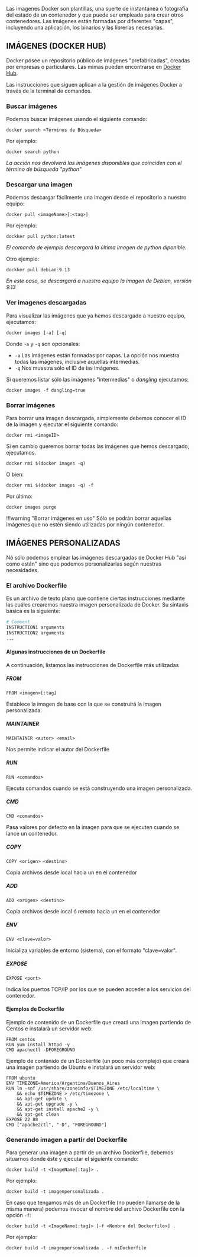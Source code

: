 Las imagenes Docker son plantillas, una suerte de instantánea o fotografía del estado de un contenedor y que puede ser empleada para crear otros contenedores. Las imágenes están formadas por diferentes "capas", incluyendo una aplicación, los binarios y las librerias necesarias. 

## IMÁGENES (DOCKER HUB)
Docker posee un repositorio público de imágenes "prefabricadas", creadas por empresas o particulares. Las mimas pueden encontrarse en [Docker Hub](https://hub.docker.com/).

Las instrucciones que siguen aplican a la gestión de imágenes Docker a través de la terminal de comandos. 

### Buscar imágenes
Podemos buscar imágenes usando el siguiente comando:

```docker
docker search <Términos de Búsqueda>
```

Por ejemplo: 

```docker
docker search python
```
*La acción nos devolverá las imágenes disponibles que coinciden con el término de búsqueda "python"*


### Descargar una imagen
Podemos descargar fácilmente una imagen desde el repositorio a nuestro equipo: 

```docker
docker pull <imageName>[:<tag>]
```

Por ejemplo: 

```docker
dockker pull python:latest
```
*El comando de ejemplo descargará la última imagen de python diponible.* 

Otro ejemplo: 


```docker
dockker pull debian:9.13
```

*En este caso, se descargará a nuestro equipo la imagen de Debian, versión 9.13*




### Ver imagenes descargadas
Para visualizar las imágenes que ya hemos descargado a nuestro equipo, ejecutamos: 

```docker
docker images [-a] [-q]
```
Donde `-a` y `-q` son opcionales:

* `-a` Las imágenes están formadas por capas. La opción nos muestra todas las imágenes, inclusive aquellas intermedias. 
* `-q` Nos muestra sólo el ID de las imágenes.  

Si queremos listar sólo las imágenes "intermedias" o _dangling_ ejecutamos: 

```docker
docker images -f dangling=true
```


### Borrar imágenes
Para borrar una imagen descargada, simplemente debemos conocer el ID de la imagen y ejecutar el siguiente comando: 

```docker
docker rmi <imageID> 
```

Si en cambio queremos borrar todas las imágenes que hemos descargado, ejecutamos. 

```docker
docker rmi $(docker images -q)
```

O bien: 

```docker
docker rmi $(docker images -q) -f
```

Por último: 

```docker
docker images purge
```

!!!warning "Borrar imágenes en uso"
	Sólo se podrán borrar aquellas imágenes que no estén siendo utilizadas por ningún contenedor. 


## IMÁGENES PERSONALIZADAS
Nó sólo podemos emplear las imágenes descargadas de Docker Hub "así como están" sino que podemos personalizarlas según nuestras necesidades. 

### El archivo Dockerfile
Es un archivo de texto plano que contiene ciertas instrucciones mediante las cuáles crearemos nuestra imagen personalizada de Docker. Su sintaxis básica es la siguiente:

```dockerfile
# Comment
INSTRUCTION1 arguments
INSTRUCTION2 arguments
...
```

#### Algunas instrucciones de un Dockerfile
A continuación, listamos las instrucciones de Dockerfile más utilizadas

##### FROM
```docker
FROM <imagen>[:tag]
```
Establece la imagen de base con la que se construirá la imagen personalizada.

##### MAINTAINER
```docker
MAINTAINER <autor> <email>
```
Nos permite indicar el autor del Dockerfile

##### RUN
```docker
RUN <comandos>
```
Ejecuta comandos cuando se está construyendo una imagen personalizada.

##### CMD
```docker
CMD <comandos>
```
Pasa valores por defecto en la imagen para que se ejecuten cuando se lance un contenedor.

##### COPY 
```docker
COPY <origen> <destino>
```
Copia archivos desde <origen> local hacia un <destino> en el contenedor

##### ADD
```docker
ADD <origen> <destino>
```
Copia archivos desde <origen> local ó remoto hacia un <destino> en el contenedor

##### ENV
```docker
ENV <clave=valor>
```
Inicializa variables de entorno (sistema), con el formato "clave=valor".

##### EXPOSE
```docker
EXPOSE <port>
```
Indica los puertos TCP/IP por los que se pueden acceder a los servicios del contenedor.

#### Ejemplos de Dockerfile
Ejemplo de contenido de un Dockerfile que creará una imagen partiendo de Centos e instalará un servidor web:

```docker
FROM centos
RUN yum install httpd -y
CMD apachectl -DFOREGROUND
```

Ejemplo de contenido de un Dockerfile (un poco más complejo) que creará una imagen partiendo de Ubuntu e instalará un servidor web:


```docker
FROM ubuntu
ENV TIMEZONE=America/Argentina/Buenos_Aires
RUN ln -snf /usr/share/zoneinfo/$TIMEZONE /etc/localtime \
	&& echo $TIMEZONE > /etc/timezone \
	&& apt-get update \ 
	&& apt-get upgrade -y \
	&& apt-get install apache2 -y \
	&& apt-get clean
EXPOSE 22 80
CMD ["apache2ctl", "-D", "FOREGROUND"]
```

### Generando imagen a partir del Dockerfile
Para generar una imagen a partir de un archivo Dockerfile, debemos situarnos donde éste y ejecutar el siguiente comando: 

```docker
docker build -t <ImageName[:tag]> .
```
Por ejemplo: 

```docker
docker build -t imagenpersonalizada .
```

En caso que tengamos más de un Dockerfile (no pueden llamarse de la misma manera) podemos invocar el nombre del archivo Dockerfile con la opción `-f`:

```docker
docker build -t <ImageName[:tag]> [-f <Nombre del Dockerfile>] .
```

Por ejemplo: 

```docker
docker build -t imagenpersonalizada . -f miDockerfile
```